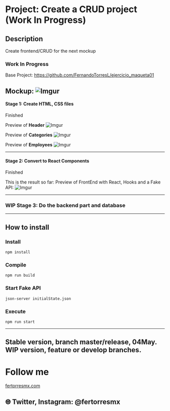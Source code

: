 
# Project: Create a CRUD project (Work In Progress)

## Description

Create frontend/CRUD for the next mockup

### Work In Progress

Base Project: https://github.com/FernandoTorresL/ejercicio_maqueta01

Mockup:
![Imgur](https://i.imgur.com/ezVmirk.png)
-------
#### Stage 1: Create HTML, CSS files
Finished

Preview of **Header**
![Imgur](https://i.imgur.com/D28wlAF.png)

Preview of **Categories**
![Imgur](https://i.imgur.com/rOMJZNM.png)

Preview of **Employees**
![Imgur](https://i.imgur.com/333sui8.png)

---
#### Stage 2: Convert to React Components
Finished

This is the result so far: Preview of FrontEnd with React, Hooks and a Fake API:
![Imgur](https://i.imgur.com/vx23bAO.png)

---
### WIP Stage 3: Do the backend part and database

----

## How to install ##

### Install
```
npm install
```

### Compile
```
npm run build
```

### Start Fake API
```
json-server initialState.json
```

### Execute
```
npm run start
```

---

Stable version, branch master/release, 04May.
WIP version, feature or develop branches.
---
# Follow me 
[fertorresmx.com](http://fertorresmx.com/)

## :globe_with_meridians: Twitter, Instagram: @fertorresmx
